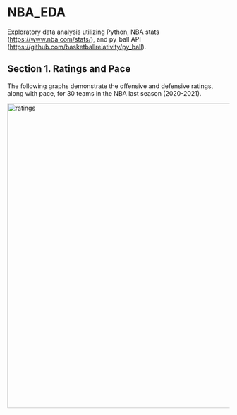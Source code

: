 # NBA_EDA
Exploratory data analysis utilizing Python, NBA stats (https://www.nba.com/stats/), and py_ball API (https://github.com/basketballrelativity/py_ball). 

## Section 1. Ratings and Pace
The following graphs demonstrate the offensive and defensive ratings, along with pace, for 30 teams in the NBA last season (2020-2021).

<img width="692" alt="ratings" src="https://user-images.githubusercontent.com/64850893/153722242-7692c752-8095-4c5e-8717-498168b37635.png">



